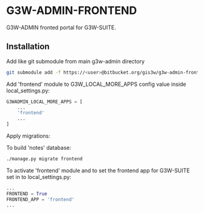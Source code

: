 # G3W-ADMIN-FRONTEND

G3W-ADMIN fronted portal for G3W-SUITE.

## Installation

Add like git submodule from main g3w-admin directory

```bash
git submodule add -f https://<user>@bitbucket.org/gis3w/g3w-admin-frontend.git g3w-admin/frontend
```

Add 'frontend' module to G3W_LOCAL_MORE_APPS config value inside local_settings.py:

```python
G3WADMIN_LOCAL_MORE_APPS = [
    ...
    'frontend'
    ...
]
```

Apply migrations:

To build 'notes' database:

```bash
./manage.py migrate frontend
```

To activate 'frontend' module and to set the frontend app for G3W-SUITE set in to local_settings.py:

```python
...
FRONTEND = True
FRONTEND_APP = 'frontend'
...
```
